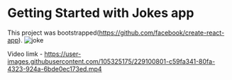 # Getting Started with Jokes app

This project was bootstrapped\(https://github.com/facebook/create-react-app).
![joke](https://user-images.githubusercontent.com/105325175/229100741-5482e332-b7b3-463f-80e9-4675f8992c30.PNG)


Video limk - https://user-images.githubusercontent.com/105325175/229100801-c59fa341-80fa-4323-924a-6bde0ec173ed.mp4

